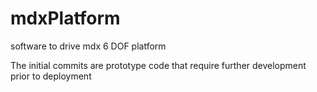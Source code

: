 # mdxPlatform
software to drive mdx 6 DOF platform

The initial commits are prototype code that require further development prior to deployment
